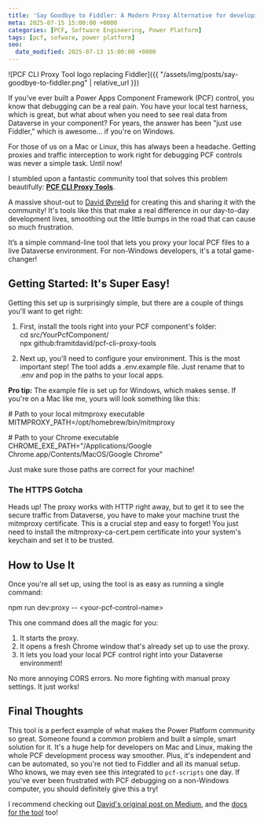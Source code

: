 ```yaml
---
title: 'Say Goodbye to Fiddler: A Modern Proxy Alternative for developing PCF controls'
meta: 2025-07-15 15:00:00 +0000
categories: [PCF, Software Engineering, Power Platform]
tags: [pcf, sofware, power platform]
seo:
  date_modified: 2025-07-13 15:00:00 +0000
---
```


![PCF CLI Proxy Tool logo replacing Fiddler]({{ "/assets/img/posts/say-goodbye-to-fiddler.png" | relative_url }})

If you've ever built a Power Apps Component Framework (PCF) control, you know that debugging can be a real pain. You have your local test harness, which is great, but what about when you need to see real data from Dataverse in your component? For years, the answer has been "just use Fiddler," which is awesome... if you're on Windows.

For those of us on a Mac or Linux, this has always been a headache. Getting proxies and traffic interception to work right for debugging PCF controls was never a simple task. Until now\!

I stumbled upon a fantastic community tool that solves this problem beautifully: [**PCF CLI Proxy Tools**](https://github.com/framitdavid/pcf-cli-proxy-tools).

A massive shout-out to [David Øvrelid](https://www.linkedin.com/in/davidovrelid) for creating this and sharing it with the community\! It's tools like this that make a real difference in our day-to-day development lives, smoothing out the little bumps in the road that can cause so much frustration.

It’s a simple command-line tool that lets you proxy your local PCF files to a live Dataverse environment. For non-Windows developers, it's a total game-changer\!

## **Getting Started: It's Super Easy\!**

Getting this set up is surprisingly simple, but there are a couple of things you'll want to get right:

1. First, install the tools right into your PCF component's folder:  
   cd src/YourPcfComponent/  
   npx github:framitdavid/pcf-cli-proxy-tools

2. Next up, you'll need to configure your environment. This is the most important step\! The tool adds a .env.example file. Just rename that to .env and pop in the paths to your local apps.

**Pro tip:** The example file is set up for Windows, which makes sense. If you're on a Mac like me, yours will look something like this:

\# Path to your local mitmproxy executable  
MITMPROXY\_PATH=/opt/homebrew/bin/mitmproxy

\# Path to your Chrome executable  
CHROME\_EXE\_PATH="/Applications/Google Chrome.app/Contents/MacOS/Google Chrome"

Just make sure those paths are correct for your machine\!

### **The HTTPS Gotcha**

Heads up\! The proxy works with HTTP right away, but to get it to see the secure traffic from Dataverse, you have to make your machine trust the mitmproxy certificate. This is a crucial step and easy to forget\! You just need to install the mitmproxy-ca-cert.pem certificate into your system's keychain and set it to be trusted.

## **How to Use It**

Once you're all set up, using the tool is as easy as running a single command:

npm run dev:proxy \-- \<your-pcf-control-name\>

This one command does all the magic for you:

1. It starts the proxy.  
2. It opens a fresh Chrome window that's already set up to use the proxy.  
3. It lets you load your local PCF control right into your Dataverse environment\!

No more annoying CORS errors. No more fighting with manual proxy settings. It just works\!

## **Final Thoughts**

This tool is a perfect example of what makes the Power Platform community so great. Someone found a common problem and built a simple, smart solution for it. It's a huge help for developers on Mac and Linux, making the whole PCF development process way smoother. Plus, it's independent and can be automated, so you're not tied to Fiddler and all its manual setup. Who knows, we may even see this integrated to `pcf-scripts` one day. If you've ever been frustrated with PCF debugging on a non-Windows computer, you should definitely give this a try\!

I recommend checking out [David's original post on Medium](https://davidovrelid.com/ditch-fiddler-for-good-a-faster-way-to-test-pcf-components-in-dynamics-365-b88a8f1f69b2), and the [docs for the tool](https://pcfproxy.dev) too!
